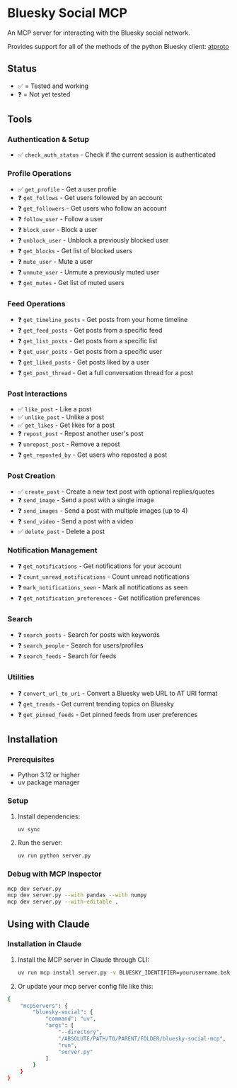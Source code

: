 # Bluesky Social MCP

An MCP server for interacting with the Bluesky social network.

Provides support for all of the methods of the python Bluesky client: [atproto](https://github.com/MarshalX/atproto)

## Status
- ✅ = Tested and working
- ❓ = Not yet tested

## Tools

### Authentication & Setup
- ✅ `check_auth_status` - Check if the current session is authenticated

### Profile Operations
- ✅ `get_profile` - Get a user profile
- ❓ `get_follows` - Get users followed by an account
- ❓ `get_followers` - Get users who follow an account
- ❓ `follow_user` - Follow a user
- ❓ `block_user` - Block a user
- ❓ `unblock_user` - Unblock a previously blocked user
- ❓ `get_blocks` - Get list of blocked users
- ❓ `mute_user` - Mute a user
- ❓ `unmute_user` - Unmute a previously muted user
- ❓ `get_mutes` - Get list of muted users

### Feed Operations
- ❓ `get_timeline_posts` - Get posts from your home timeline
- ❓ `get_feed_posts` - Get posts from a specific feed
- ❓ `get_list_posts` - Get posts from a specific list
- ❓ `get_user_posts` - Get posts from a specific user
- ❓ `get_liked_posts` - Get posts liked by a user
- ❓ `get_post_thread` - Get a full conversation thread for a post

### Post Interactions
- ✅ `like_post` - Like a post
- ✅ `unlike_post` - Unlike a post
- ✅ `get_likes` - Get likes for a post
- ❓ `repost_post` - Repost another user's post
- ❓ `unrepost_post` - Remove a repost
- ❓ `get_reposted_by` - Get users who reposted a post

### Post Creation
- ✅ `create_post` - Create a new text post with optional replies/quotes
- ❓ `send_image` - Send a post with a single image
- ❓ `send_images` - Send a post with multiple images (up to 4)
- ❓ `send_video` - Send a post with a video
- ✅ `delete_post` - Delete a post

### Notification Management
- ❓ `get_notifications` - Get notifications for your account
- ❓ `count_unread_notifications` - Count unread notifications
- ❓ `mark_notifications_seen` - Mark all notifications as seen
- ❓ `get_notification_preferences` - Get notification preferences

### Search
- ❓ `search_posts` - Search for posts with keywords
- ❓ `search_people` - Search for users/profiles
- ❓ `search_feeds` - Search for feeds

### Utilities
- ❓ `convert_url_to_uri` - Convert a Bluesky web URL to AT URI format
- ❓ `get_trends` - Get current trending topics on Bluesky
- ❓ `get_pinned_feeds` - Get pinned feeds from user preferences

## Installation

### Prerequisites
- Python 3.12 or higher
- uv package manager

### Setup

1. Install dependencies:
   ```bash
   uv sync
   ```

2. Run the server:
   ```bash
   uv run python server.py
   ```

### Debug with MCP Inspector
```bash
mcp dev server.py
mcp dev server.py --with pandas --with numpy
mcp dev server.py --with-editable .
```

## Using with Claude

### Installation in Claude

1. Install the MCP server in Claude through CLI:
   ```bash
   uv run mcp install server.py -v BLUESKY_IDENTIFIER=yourusername.bsky.social -v BLUESKY_APP_PASSWORD=your-app-password
   ```

2. Or update your mcp server config file like this:
```bash
{
    "mcpServers": {
        "bluesky-social": {
            "command": "uv",
            "args": [
                "--directory",
                "/ABSOLUTE/PATH/TO/PARENT/FOLDER/bluesky-social-mcp",
                "run",
                "server.py"
            ]
        }
    }
}
```
